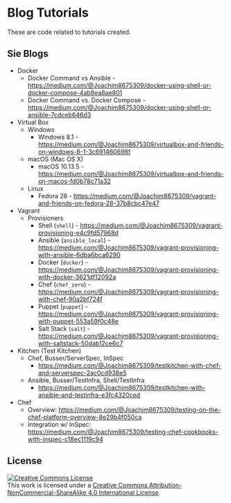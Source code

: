 # Blog Tutorials

These are code related to tutorials created.

## Sie Blogs

* Docker
    * Docker Command vs Ansible - https://medium.com/@Joachim8675309/docker-using-shell-or-docker-compose-4ab8ea8ae801
    * Docker Command vs. Docker Compose - https://medium.com/@Joachim8675309/docker-using-shell-or-ansible-7cdceb646d3
* Virtual Box
    * Windows
         * Windows 8.1 - https://medium.com/@Joachim8675309/virtualbox-and-friends-on-windows-8-1-3c691460698f
    * macOS (Mac OS X)
         * macOS 10.13.5 - https://medium.com/@Joachim8675309/virtualbox-and-friends-on-macos-fd0b78c71a32
    * Linux
         * Fedora 28 - https://medium.com/@Joachim8675309/vagrant-and-friends-on-fedora-28-37b8cbc47e47
* Vagrant
    * Provisioners
         * Shell (`shell`) - https://medium.com/@Joachim8675309/vagrant-provisioning-e4c9fd57968d
         * Ansible (`ansible_local`) - https://medium.com/@Joachim8675309/vagrant-provisioning-with-ansible-6dba6bca6290
         * Docker (`docker`) - https://medium.com/@Joachim8675309/vagrant-provisioning-with-docker-3621df12092a
         * Chef (`chef_zero`) - https://medium.com/@Joachim8675309/vagrant-provisioning-with-chef-90a2bf724f
         * Puppet (`puppet`) - https://medium.com/@Joachim8675309/vagrant-provisioning-with-puppet-553a59f0c48e
         * Salt Stack (`salt`) - https://medium.com/@Joachim8675309/vagrant-provisioning-with-saltstack-50dab12ce6c7
* Kitchen (Test Kitchen)
    * Chef, Busser/ServerSpec, InSpec
         * https://medium.com/@Joachim8675309/testkitchen-with-chef-and-serverspec-2ac0cd938e5
    * Ansible, Busser/TestInfra, Shell/TestInfra
         * https://medium.com/@Joachim8675309/testkitchen-with-ansible-and-testinfra-e3fc4320ced
* Chef
    * Overview: https://medium.com/@Joachim8675309/testing-on-the-chef-platform-overview-8e29b4f050ca
    * Integration w/ InSpec: https://medium.com/@Joachim8675309/testing-chef-cookbooks-with-inspec-c18ec1119c94


## License
<a rel="license" href="http://creativecommons.org/licenses/by-nc-sa/4.0/"><img alt="Creative Commons License" style="border-width:0" src="https://i.creativecommons.org/l/by-nc-sa/4.0/88x31.png" /></a><br />This work is licensed under a <a rel="license" href="http://creativecommons.org/licenses/by-nc-sa/4.0/">Creative Commons Attribution-NonCommercial-ShareAlike 4.0 International License</a>.
